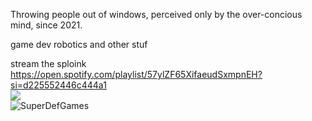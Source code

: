 Throwing people out of windows, perceived only by the over-concious mind, since 2021.

game dev robotics and other stuf

stream the sploink https://open.spotify.com/playlist/57ylZF65XifaeudSxmpnEH?si=d225552446c444a1
<br>
<img src="http://estruyf-github.azurewebsites.net/api/VisitorHit?user=superliminal-defenestration&repo=madushadhanushka&countColorcountColor&countColor=%237B1E7B"/>
<br>
<img src="https://img.shields.io/twitter/follow/dhanushkadev?logo=twitter&style=for-the-badge" alt="SuperDefGames" />

